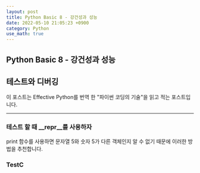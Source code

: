 ```yaml
---
layout: post
title: Python Basic 8 - 강건성과 성능
date: 2022-05-10 21:05:23 +0900
category: Python
use_math: true
---
```


Python Basic 8 - 강건성과 성능
---

## 테스트와 디버깅

이 포스트는 Effective Python를 번역 한 "파이썬 코딩의 기술"을 읽고 적는 포스트입니다.

---

### 테스트 할 때 \_\_repr\_\_를 사용하자

print 함수를 사용하면 문자열 5와 숫자 5가 다른 객체인지 알 수 없기 때문에 이러한 방법을 추천합니다.

### TestC